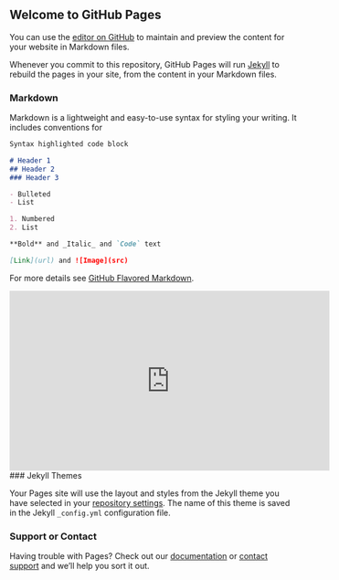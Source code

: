 ## Welcome to GitHub Pages

You can use the [editor on GitHub](https://github.com/kvg621/learn_http_css/edit/gh-pages/index.md) to maintain and preview the content for your website in Markdown files.

Whenever you commit to this repository, GitHub Pages will run [Jekyll](https://jekyllrb.com/) to rebuild the pages in your site, from the content in your Markdown files.

### Markdown

Markdown is a lightweight and easy-to-use syntax for styling your writing. It includes conventions for

```markdown
Syntax highlighted code block

# Header 1
## Header 2
### Header 3

- Bulleted
- List

1. Numbered
2. List

**Bold** and _Italic_ and `Code` text

[Link](url) and ![Image](src)
```

For more details see [GitHub Flavored Markdown](https://guides.github.com/features/mastering-markdown/).
<iframe width="560" height="315" src="https://www.youtube.com/embed/bsVkFaukpbQ" title="YouTube video player" frameborder="0" allow="accelerometer; autoplay; clipboard-write; encrypted-media; gyroscope; picture-in-picture" allowfullscreen></iframe>
### Jekyll Themes

Your Pages site will use the layout and styles from the Jekyll theme you have selected in your [repository settings](https://github.com/kvg621/learn_http_css/settings/pages). The name of this theme is saved in the Jekyll `_config.yml` configuration file.

### Support or Contact

Having trouble with Pages? Check out our [documentation](https://docs.github.com/categories/github-pages-basics/) or [contact support](https://support.github.com/contact) and we’ll help you sort it out.
